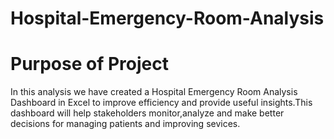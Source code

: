 # Hospital-Emergency-Room-Analysis
# Purpose of Project 
In this analysis we have created a Hospital Emergency Room Analysis Dashboard in Excel to improve efficiency and provide useful insights.This dashboard will help stakeholders monitor,analyze and make better
decisions for managing patients and improving sevices.
